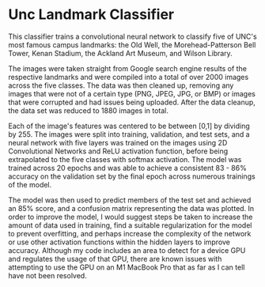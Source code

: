 # Unc Landmark Classifier

This classifier trains a convolutional neural network to classify five of UNC's most famous campus landmarks: the Old Well, the Morehead-Patterson Bell Tower, Kenan Stadium, the Ackland Art Museum, and Wilson Library.

The images were taken straight from Google search engine results of the respective landmarks and were compiled into a total of over 2000 images across the five classes. The data was then cleaned up, removing any images that were not of a certain type (PNG, JPEG, JPG, or BMP) or images that were corrupted and had issues being uploaded. After the data cleanup, the data set was reduced to 1880 images in total. 

Each of the image's features was centered to be between [0,1] by dividing by 255. The images were split into training, validation, and test sets, and a neural network with five layers was trained on the images using 2D Convolutional Networks and ReLU activation function, before being extrapolated to the five classes with softmax activation. The model was trained across 20 epochs and was able to achieve a consistent 83 - 86% accuracy on the validation set by the final epoch across numerous trainings of the model.

The model was then used to predict members of the test set and achieved an 85% score, and a confusion matrix representing the data was plotted. In order to improve the model, I would suggest steps be taken to increase the amount of data used in training, find a suitable regularization for the model to prevent overfitting, and perhaps increase the complexity of the network or use other activation functions within the hidden layers to improve accuracy. Although my code includes an area to detect for a device GPU and regulates the usage of that GPU, there are known issues with attempting to use the GPU on an M1 MacBook Pro that as far as I can tell have not been resolved. 
